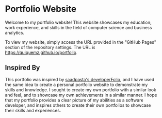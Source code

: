 # Portfolio Website

Welcome to my portfolio website! This website showcases my education, work experience, and skills in the field of computer science and business analytics.

To view my website, simply access the URL provided in the "GitHub Pages" section of the repository settings. The URL is https://quiquemz.github.io/portfolio.

## Inspired By

This portfolio was inspired by [saadpasta's developerFolio](https://github.com/saadpasta/developerFolio), and I have used the same idea to create a personal portfolio website to demonstrate my skills and knowledge. I sought to create my own portfolio with a similar look and feel, and to showcase my own achievements in a similar manner. I hope that my portfolio provides a clear picture of my abilities as a software developer, and inspires others to create their own portfolios to showcase their skills and experiences.
